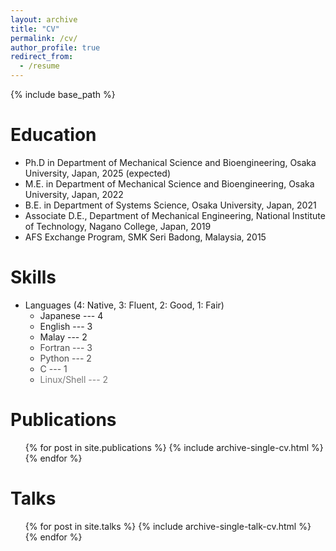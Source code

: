 ```yaml
---
layout: archive
title: "CV"
permalink: /cv/
author_profile: true
redirect_from:
  - /resume
---
```


{% include base_path %}

Education
======
* Ph.D in Department of Mechanical Science and Bioengineering, Osaka University, Japan, 2025 (expected)
* M.E. in Department of Mechanical Science and Bioengineering, Osaka University, Japan, 2022
* B.E. in Department of Systems Science, Osaka University, Japan, 2021
* Associate D.E., Department of Mechanical Engineering, National Institute of Technology, Nagano College, Japan, 2019
* AFS Exchange Program, SMK Seri Badong, Malaysia, 2015
  
Skills
======
* Languages (4: Native, 3: Fluent, 2: Good, 1: Fair)
  * Japanese --- 4
  * English --- 3
  * Malay --- 2
  * <span style="color: #4a4a4a; "> Fortran --- 3 </span>
  * <span style="color: #4a4a4a; "> Python --- 2 </span>
  * <span style="color: #4a4a4a; "> C --- 1 </span>
  * <span style="color: #787878; "> Linux/Shell --- 2 </span>

Publications
======
  <ul>{% for post in site.publications %}
    {% include archive-single-cv.html %}
  {% endfor %}</ul>
  
Talks
======
  <ul>{% for post in site.talks %}
    {% include archive-single-talk-cv.html %}
  {% endfor %}</ul>
